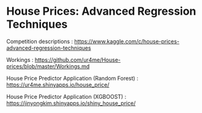 # House Prices: Advanced Regression Techniques

Competition descriptions : https://www.kaggle.com/c/house-prices-advanced-regression-techniques

Workings : https://github.com/ur4me/House-prices/blob/master/Workings.md

House Price Predictor Application (Random Forest) : https://ur4me.shinyapps.io/house_price/  

House Price Predictor Application (XGBOOST) : https://jinyongkim.shinyapps.io/shiny_house_price/
